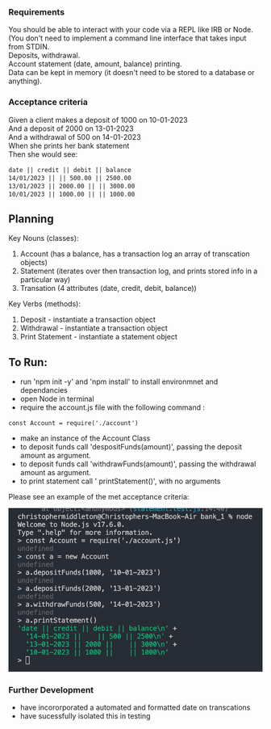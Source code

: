 ### Requirements

You should be able to interact with your code via a REPL like IRB or Node. (You don't need to implement a command line interface that takes input from STDIN.  
Deposits, withdrawal.  
Account statement (date, amount, balance) printing.  
Data can be kept in memory (it doesn't need to be stored to a database or anything).  

### Acceptance criteria
Given a client makes a deposit of 1000 on 10-01-2023  
And a deposit of 2000 on 13-01-2023  
And a withdrawal of 500 on 14-01-2023   
When she prints her bank statement  
Then she would see:
```
date || credit || debit || balance
14/01/2023 || || 500.00 || 2500.00
13/01/2023 || 2000.00 || || 3000.00
10/01/2023 || 1000.00 || || 1000.00
```

## Planning

Key Nouns (classes):
1. Account (has a balance, has a transaction log an array of transcation objects)
2. Statement (iterates over then transaction log, and prints stored info in a particular way)
3. Transation (4 attributes (date, credit, debit, balance))

Key Verbs (methods):
1. Deposit - instantiate a transaction object
2. Withdrawal - instantiate a transaction object
3. Print Statement - instantiate a statement object


## To Run:

- run 'npm init -y' and 'npm install' to install environmnet and dependancies
- open Node in terminal
- require the account.js file with the following command :
```
const Account = require('./account')
```
- make an instance of the Account Class
-  to deposit funds call 'despositFunds(amount)', passing the deposit amount as argument.
-  to deposit funds call 'withdrawFunds(amount)', passing the withdrawal amount as argument.
- to print statement call ' printStatement()', with no arguments



Please see an example of the met acceptance criteria:

![](./Acceptance-criteria.png)


### Further Development

- have incororporated a automated and formatted date on transcations
- have sucessfully isolated this in testing